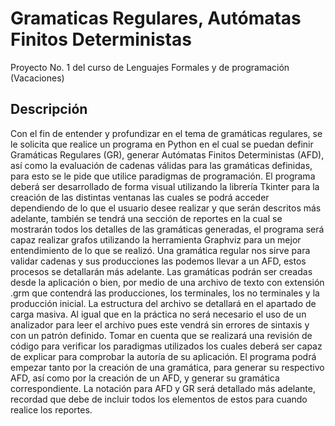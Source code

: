 # Gramaticas Regulares, Autómatas Finitos Deterministas
Proyecto No. 1 del curso de Lenguajes Formales y de programación (Vacaciones)
## Descripción
Con el fin de entender y profundizar en el tema de gramáticas regulares, se le solicita que
realice un programa en Python en el cual se puedan definir Gramáticas Regulares (GR),
generar Autómatas Finitos Deterministas (AFD), así como la evaluación de cadenas válidas
para las gramáticas definidas, para esto se le pide que utilice paradigmas de programación.
El programa deberá ser desarrollado de forma visual utilizando la librería Tkinter para la
creación de las distintas ventanas las cuales se podrá acceder dependiendo de lo que el usuario
desee realizar y que serán descritos más adelante, también se tendrá una sección de reportes
en la cual se mostrarán todos los detalles de las gramáticas generadas, el programa será capaz
realizar grafos utilizando la herramienta Graphviz para un mejor entendimiento de lo que se
realizó.
Una gramática regular nos sirve para validar cadenas y sus producciones las podemos llevar
a un AFD, estos procesos se detallarán más adelante.
Las gramáticas podrán ser creadas desde la aplicación o bien, por medio de una archivo de
texto con extensión .grm que contendrá las producciones, los terminales, los no terminales y
la producción inicial. La estructura del archivo se detallará en el apartado de carga masiva.
Al igual que en la práctica no será necesario el uso de un analizador para leer el archivo pues
este vendrá sin errores de sintaxis y con un patrón definido.
Tomar en cuenta que se realizará una revisión de código para verificar los paradigmas
utilizados los cuales deberá ser capaz de explicar para comprobar la autoría de su aplicación.
El programa podrá empezar tanto por la creación de una gramática, para generar su respectivo
AFD, así como por la creación de un AFD, y generar su gramática correspondiente. La
notación para AFD y GR será detallado más adelante, recordad que debe de incluir todos los
elementos de estos para cuando realice los reportes.

